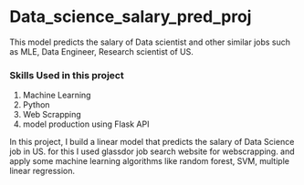 # Data_science_salary_pred_proj
This model predicts the salary of Data scientist and other similar jobs such as MLE, Data Engineer, Research scientist of US.

### Skills Used in this project
1. Machine Learning
2. Python
3. Web Scrapping
4. model production using Flask API

In this project, I build a linear model that predicts the salary of Data Science job in US. for this I used glassdor job search website for webscrapping.
and apply some machine learning algorithms like random forest, SVM, multiple linear regression.
